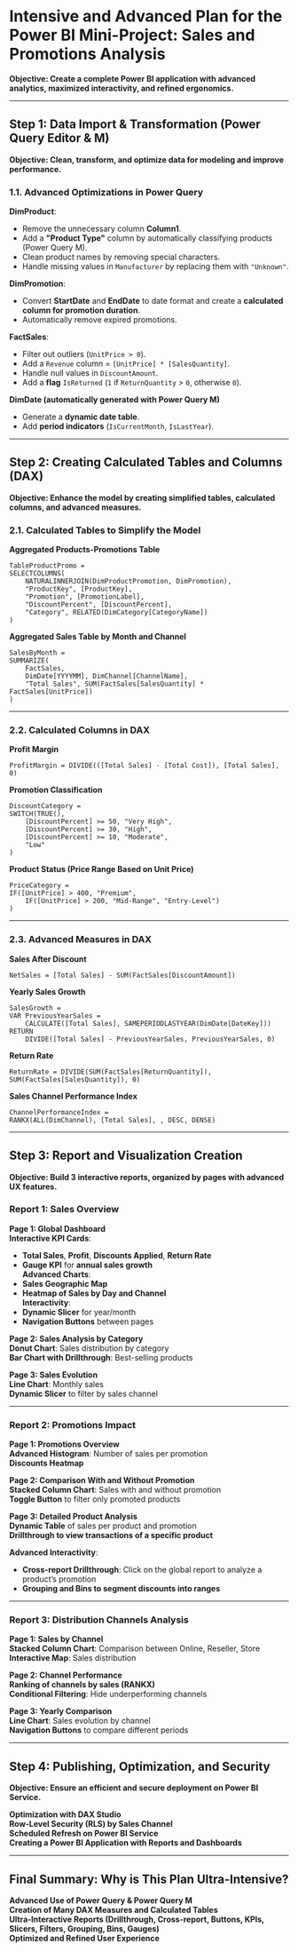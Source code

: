 # **Intensive and Advanced Plan for the Power BI Mini-Project: Sales and Promotions Analysis**  


**Objective: Create a complete Power BI application with advanced analytics, maximized interactivity, and refined ergonomics.**  

---

## **Step 1: Data Import & Transformation (Power Query Editor & M)**  
**Objective: Clean, transform, and optimize data for modeling and improve performance.**  

### **1.1. Advanced Optimizations in Power Query**  
**DimProduct**:  
- Remove the unnecessary column **Column1**.  
- Add a **"Product Type"** column by automatically classifying products (Power Query M).  
- Clean product names by removing special characters.  
- Handle missing values in `Manufacturer` by replacing them with `"Unknown"`.  

**DimPromotion**:  
- Convert **StartDate** and **EndDate** to date format and create a **calculated column for promotion duration**.  
- Automatically remove expired promotions.  

**FactSales**:  
- Filter out outliers (`UnitPrice > 0`).  
- Add a `Revenue` column = `[UnitPrice] * [SalesQuantity]`.  
- Handle null values in `DiscountAmount`.  
- Add a **flag** `IsReturned` (`1` if `ReturnQuantity` > `0`, otherwise `0`).  

**DimDate (automatically generated with Power Query M)**  
- Generate a **dynamic date table**.  
- Add **period indicators** (`IsCurrentMonth`, `IsLastYear`).  

---

## **Step 2: Creating Calculated Tables and Columns (DAX)**  
**Objective: Enhance the model by creating simplified tables, calculated columns, and advanced measures.**  

### **2.1. Calculated Tables to Simplify the Model**  
**Aggregated Products-Promotions Table**  
```DAX
TableProductPromo = 
SELECTCOLUMNS(
    NATURALINNERJOIN(DimProductPromotion, DimPromotion),
    "ProductKey", [ProductKey],
    "Promotion", [PromotionLabel],
    "DiscountPercent", [DiscountPercent],
    "Category", RELATED(DimCategory[CategoryName])
)
```
**Aggregated Sales Table by Month and Channel**  
```DAX
SalesByMonth = 
SUMMARIZE(
    FactSales, 
    DimDate[YYYYMM], DimChannel[ChannelName],
    "Total Sales", SUM(FactSales[SalesQuantity] * FactSales[UnitPrice])
)
```

---

### **2.2. Calculated Columns in DAX**  
**Profit Margin**  
```DAX
ProfitMargin = DIVIDE(([Total Sales] - [Total Cost]), [Total Sales], 0)
```
**Promotion Classification**  
```DAX
DiscountCategory = 
SWITCH(TRUE(),
    [DiscountPercent] >= 50, "Very High",
    [DiscountPercent] >= 30, "High",
    [DiscountPercent] >= 10, "Moderate",
    "Low"
)
```

**Product Status (Price Range Based on Unit Price)**  
```DAX
PriceCategory = 
IF([UnitPrice] > 400, "Premium",
    IF([UnitPrice] > 200, "Mid-Range", "Entry-Level")
)
```

---

### **2.3. Advanced Measures in DAX**  
**Sales After Discount**  
```DAX
NetSales = [Total Sales] - SUM(FactSales[DiscountAmount])
```
**Yearly Sales Growth**  
```DAX
SalesGrowth = 
VAR PreviousYearSales = 
    CALCULATE([Total Sales], SAMEPERIODLASTYEAR(DimDate[DateKey]))
RETURN 
    DIVIDE([Total Sales] - PreviousYearSales, PreviousYearSales, 0)
```
**Return Rate**  
```DAX
ReturnRate = DIVIDE(SUM(FactSales[ReturnQuantity]), SUM(FactSales[SalesQuantity]), 0)
```
**Sales Channel Performance Index**  
```DAX
ChannelPerformanceIndex = 
RANKX(ALL(DimChannel), [Total Sales], , DESC, DENSE)
```

---

## **Step 3: Report and Visualization Creation**  
**Objective: Build 3 interactive reports, organized by pages with advanced UX features.**  

### **Report 1: Sales Overview**  
**Page 1: Global Dashboard**  
**Interactive KPI Cards**:  
- **Total Sales**, **Profit**, **Discounts Applied**, **Return Rate**  
- **Gauge KPI** for **annual sales growth**  
**Advanced Charts**:  
- **Sales Geographic Map**  
- **Heatmap of Sales by Day and Channel**  
**Interactivity**:  
- **Dynamic Slicer** for year/month  
- **Navigation Buttons** between pages  

**Page 2: Sales Analysis by Category**  
**Donut Chart**: Sales distribution by category  
**Bar Chart with Drillthrough**: Best-selling products  

**Page 3: Sales Evolution**  
**Line Chart**: Monthly sales  
**Dynamic Slicer** to filter by sales channel  

---

### **Report 2: Promotions Impact**  
**Page 1: Promotions Overview**  
**Advanced Histogram**: Number of sales per promotion  
**Discounts Heatmap**  

**Page 2: Comparison With and Without Promotion**  
**Stacked Column Chart**: Sales with and without promotion  
**Toggle Button** to filter only promoted products  

**Page 3: Detailed Product Analysis**  
**Dynamic Table** of sales per product and promotion  
**Drillthrough to view transactions of a specific product**  

**Advanced Interactivity**:  
- **Cross-report Drillthrough**: Click on the global report to analyze a product’s promotion  
- **Grouping and Bins to segment discounts into ranges**  

---

### **Report 3: Distribution Channels Analysis**  
**Page 1: Sales by Channel**  
**Stacked Column Chart**: Comparison between Online, Reseller, Store  
**Interactive Map**: Sales distribution  

**Page 2: Channel Performance**  
**Ranking of channels by sales (RANKX)**  
**Conditional Filtering**: Hide underperforming channels  

**Page 3: Yearly Comparison**  
**Line Chart**: Sales evolution by channel  
**Navigation Buttons** to compare different periods  

---

## **Step 4: Publishing, Optimization, and Security**  
**Objective: Ensure an efficient and secure deployment on Power BI Service.**  

**Optimization with DAX Studio**  
**Row-Level Security (RLS) by Sales Channel**  
**Scheduled Refresh on Power BI Service**  
**Creating a Power BI Application with Reports and Dashboards**  

---

## **Final Summary: Why is This Plan Ultra-Intensive?**  
**Advanced Use of Power Query & Power Query M**  
**Creation of Many DAX Measures and Calculated Tables**  
**Ultra-Interactive Reports (Drillthrough, Cross-report, Buttons, KPIs, Slicers, Filters, Grouping, Bins, Gauges)**  
**Optimized and Refined User Experience**  


